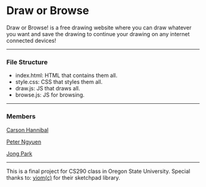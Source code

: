 # Draw or Browse
  Draw or Browse! is a free drawing website where you can draw whatever you want and save the drawing to continue your drawing on any internet connected devices!
  
---  
### File Structure
  * index.html: HTML that contains them all.
  * style.css: CSS that styles them all.
  * draw.js: JS that draws all.
  * browse.js: JS for browsing.
  
  
---
### Members
  [Carson Hannibal](https://github.com/carshann) 
  
  [Peter Ngyuen](https://github.com/nguyepe2) 
  
  [Jong Park](https://github.com/parkj6) 


---
This is a final project for CS290 class in Oregon State University.
Special thanks to: [yiom(c)](https://yiom.github.io/sketchpad/) for their sketchpad library.
